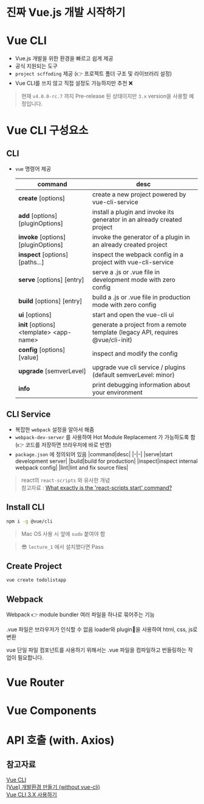 # 진짜 Vue.js 개발 시작하기

# Vue CLI
- Vue.js 개발을 위한 환경을 빠르고 쉽게 제공
- 공식 지원되는 도구
- `project scffoding` 제공 (👉 프로젝트 폴더 구조 및 라이브러리 설정)
- Vue CLI를 쓰지 않고 직접 설정도 가능하지만 추천 ❌

> 현재 `v4.0.0-rc.7` 까지 Pre-release 된 상태이지만 `3.x` version을 사용할 예정입니다.

# Vue CLI 구성요소
## CLI
- `vue` 명령어 제공

  |command|desc|
  |-|-|
  |**create** [options] <app-name> |create a new project powered by vue-cli-service|
  |**add** [options] <plugin> [pluginOptions]|install a plugin and invoke its generator in an already created project|
  |**invoke** [options] <plugin> [pluginOptions]|invoke the generator of a plugin in an already created project|
  |**inspect** [options] [paths...]|inspect the webpack config in a project with vue-cli-service|
  |**serve** [options] [entry]|serve a .js or .vue file in development mode with zero config|
  |**build** [options] [entry]|build a .js or .vue file in production mode with zero config|
  |**ui** [options]|start and open the vue-cli ui|
  |**init** [options] \<template> \<app-name>|generate a project from a remote template (legacy API, requires @vue/cli-init)|
  |**config** [options] [value]|inspect and modify the config|
  |**upgrade** [semverLevel] | upgrade vue cli service / plugins (default semverLevel: minor)|
  |**info**|print debugging information about your environment|

## CLI Service

- 복잡한 `webpack` 설정을 알아서 해줌 
- `webpack-dev-server` 를 사용하여 Hot Module Replacement 가 가능하도록 함  
  (👉 코드를 저장하면 브라우저에 바로 반영)
- `package.json` 에 정의되어 있음
  |command|desc|
  |-|-|
  |serve|start development server|
  |build|build for production|
  |inspect|inspect internal webpack config|
  |lint|lint and fix source files|

> react의 `react-scripts` 와 유사한 개념  
> 참고자료 : [What exactly is the 'react-scripts start' command?](https://stackoverflow.com/questions/50722133/what-exactly-is-the-react-scripts-start-command)


## Install CLI
```bash
npm i -g @vue/cli
```

> Mac OS 사용 시 앞에 `sudo` 붙여야 함

> 😎 `lecture_1` 에서 설치했다면 Pass  

## Create Project
```bash
vue create todolistapp
```

## Webpack
Webpack 👉 module bundler
여러 파일을 하나로 묶어주는 기능

.vue 파일은 브라우저가 인식할 수 없음
loader와 plugin을 사용하여 html, css, js로 변환

vue 단일 파일 컴포넌트를 사용하기 위해서는 .vue 파일을 컴파일하고 번들링하는 작업이 필요합니다.


# Vue Router

# Vue Components

# API 호출 (with. Axios)

## 참고자료
[Vue CLI](https://cli.vuejs.org/)  
[[Vue] 개발환경 만들기 (without vue-cli)](https://velog.io/@kyusung/Vue-app-sfc-without-vue-cli)  
[Vue CLI 3.X 사용하기](https://velog.io/@skyepodium/Vue-CLI-3.X-%EC%82%AC%EC%9A%A9%ED%95%98%EA%B8%B0)